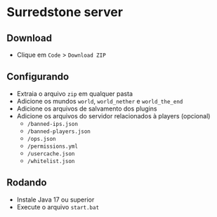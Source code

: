 # Surredstone server

## Download
- Clique em `Code` > `Download ZIP`

## Configurando
- Extraia o arquivo `zip` em qualquer pasta
- Adicione os mundos `world`, `world_nether` e `world_the_end`
- Adicione os arquivos de salvamento dos plugins
- Adicione os arquivos do servidor relacionados à players (opcional)
	- `/banned-ips.json`
	- `/banned-players.json`
	- `/ops.json`
	- `/permissions.yml`
	- `/usercache.json`
	- `/whitelist.json`

## Rodando
- Instale Java 17 ou superior
- Execute o arquivo `start.bat`